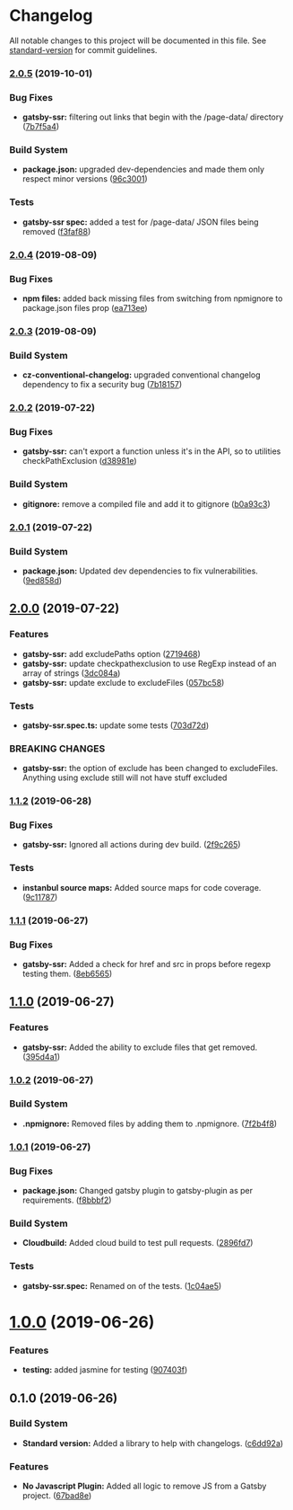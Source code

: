 # Changelog

All notable changes to this project will be documented in this file. See [standard-version](https://github.com/conventional-changelog/standard-version) for commit guidelines.

### [2.0.5](https://github.com/itmayziii/gatsby-plugin-no-javascript/compare/v2.0.4...v2.0.5) (2019-10-01)


### Bug Fixes

* **gatsby-ssr:** filtering out links that begin with the /page-data/ directory ([7b7f5a4](https://github.com/itmayziii/gatsby-plugin-no-javascript/commit/7b7f5a4))


### Build System

* **package.json:** upgraded dev-dependencies and made them only respect minor versions ([96c3001](https://github.com/itmayziii/gatsby-plugin-no-javascript/commit/96c3001))


### Tests

* **gatsby-ssr spec:** added a test for /page-data/ JSON files being removed ([f3faf88](https://github.com/itmayziii/gatsby-plugin-no-javascript/commit/f3faf88))



### [2.0.4](https://github.com/itmayziii/gatsby-plugin-no-javascript/compare/v2.0.3...v2.0.4) (2019-08-09)


### Bug Fixes

* **npm files:** added back missing files from switching from npmignore to package.json files prop ([ea713ee](https://github.com/itmayziii/gatsby-plugin-no-javascript/commit/ea713ee))



### [2.0.3](https://github.com/itmayziii/gatsby-plugin-no-javascript/compare/v2.0.2...v2.0.3) (2019-08-09)


### Build System

* **cz-conventional-changelog:** upgraded conventional changelog dependency to fix a security bug ([7b18157](https://github.com/itmayziii/gatsby-plugin-no-javascript/commit/7b18157))



### [2.0.2](https://github.com/itmayziii/gatsby-plugin-no-javascript/compare/v2.0.1...v2.0.2) (2019-07-22)


### Bug Fixes

* **gatsby-ssr:** can't export a function unless it's in the API, so to utilities checkPathExclusion ([d38981e](https://github.com/itmayziii/gatsby-plugin-no-javascript/commit/d38981e))


### Build System

* **gitignore:** remove a compiled file and add it to gitignore ([b0a93c3](https://github.com/itmayziii/gatsby-plugin-no-javascript/commit/b0a93c3))



### [2.0.1](https://github.com/itmayziii/gatsby-plugin-no-javascript/compare/v2.0.0...v2.0.1) (2019-07-22)


### Build System

* **package.json:** Updated dev dependencies to fix vulnerabilities. ([9ed858d](https://github.com/itmayziii/gatsby-plugin-no-javascript/commit/9ed858d))



## [2.0.0](https://github.com/itmayziii/gatsby-plugin-no-javascript/compare/v1.1.2...v2.0.0) (2019-07-22)


### Features

* **gatsby-ssr:** add excludePaths option ([2719468](https://github.com/itmayziii/gatsby-plugin-no-javascript/commit/2719468))
* **gatsby-ssr:** update checkpathexclusion to use RegExp instead of an array of strings ([3dc084a](https://github.com/itmayziii/gatsby-plugin-no-javascript/commit/3dc084a))
* **gatsby-ssr:** update exclude to excludeFiles ([057bc58](https://github.com/itmayziii/gatsby-plugin-no-javascript/commit/057bc58))


### Tests

* **gatsby-ssr.spec.ts:** update some tests ([703d72d](https://github.com/itmayziii/gatsby-plugin-no-javascript/commit/703d72d))


### BREAKING CHANGES

* **gatsby-ssr:** the option of exclude has been changed to excludeFiles. Anything using exclude
still will not have stuff excluded



### [1.1.2](https://github.com/itmayziii/gatsby-plugin-no-javascript/compare/v1.1.1...v1.1.2) (2019-06-28)


### Bug Fixes

* **gatsby-ssr:** Ignored all actions during dev build. ([2f9c265](https://github.com/itmayziii/gatsby-plugin-no-javascript/commit/2f9c265))


### Tests

* **instanbul source maps:** Added source maps for code coverage. ([9c11787](https://github.com/itmayziii/gatsby-plugin-no-javascript/commit/9c11787))



### [1.1.1](https://github.com/itmayziii/gatsby-plugin-no-javascript/compare/v1.1.0...v1.1.1) (2019-06-27)


### Bug Fixes

* **gatsby-ssr:** Added a check for href and src in props before regexp testing them. ([8eb6565](https://github.com/itmayziii/gatsby-plugin-no-javascript/commit/8eb6565))



## [1.1.0](https://github.com/itmayziii/gatsby-plugin-no-javascript/compare/v1.0.2...v1.1.0) (2019-06-27)


### Features

* **gatsby-ssr:** Added the ability to exclude files that get removed. ([395d4a1](https://github.com/itmayziii/gatsby-plugin-no-javascript/commit/395d4a1))



### [1.0.2](https://github.com/itmayziii/gatsby-plugin-no-javascript/compare/v1.0.1...v1.0.2) (2019-06-27)


### Build System

* **.npmignore:** Removed files by adding them to .npmignore. ([7f2b4f8](https://github.com/itmayziii/gatsby-plugin-no-javascript/commit/7f2b4f8))



### [1.0.1](https://github.com/itmayziii/gatsby-plugin-no-javascript/compare/v1.0.0...v1.0.1) (2019-06-27)


### Bug Fixes

* **package.json:** Changed gatsby plugin to gatsby-plugin as per requirements. ([f8bbbf2](https://github.com/itmayziii/gatsby-plugin-no-javascript/commit/f8bbbf2))


### Build System

* **Cloudbuild:** Added cloud build to test pull requests. ([2896fd7](https://github.com/itmayziii/gatsby-plugin-no-javascript/commit/2896fd7))


### Tests

* **gatsby-ssr.spec:** Renamed on of the tests. ([1c04ae5](https://github.com/itmayziii/gatsby-plugin-no-javascript/commit/1c04ae5))



# [1.0.0](https://github.com/itmayziii/gatsby-plugin-no-javascript/compare/v0.1.0...v1.0.0) (2019-06-26)


### Features

* **testing:** added jasmine for testing ([907403f](https://github.com/itmayziii/gatsby-plugin-no-javascript/commit/907403f))



## 0.1.0 (2019-06-26)


### Build System

* **Standard version:** Added a library to help with changelogs. ([c6dd92a](https://github.com/itmayziii/gatsby-plugin-no-javascript/commit/c6dd92a))


### Features

* **No Javascript Plugin:** Added all logic to remove JS from a Gatsby project. ([67bad8e](https://github.com/itmayziii/gatsby-plugin-no-javascript/commit/67bad8e))
